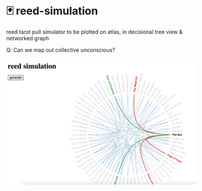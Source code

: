 # 🃏 reed-simulation
reed tarot pull simulator to be plotted on atlas, in decisional tree view & networked graph

Q: Can we map out collective unconscious?

![network](./network_cards_radial.png)

